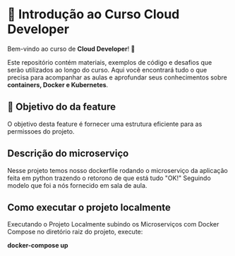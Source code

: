 # 📘 Introdução ao Curso Cloud Developer

Bem-vindo ao curso de **Cloud Developer**! 🚀

Este repositório contém materiais, exemplos de código e desafios que serão utilizados ao longo do curso. Aqui você encontrará tudo o que precisa para acompanhar as aulas e aprofundar seus conhecimentos sobre **containers, Docker e Kubernetes**.

## 📌 Objetivo do da feature
O objetivo desta feature é fornecer uma estrutura eficiente para as permissoes do projeto.

## Descrição do microserviço
Nesse projeto temos nosso dockerfile rodando o microserviço da aplicação feita em python trazendo o retorono de que está tudo "OK!"
Seguindo modelo que foi a nós fornecido em sala de aula.

## Como executar o projeto localmente

Executando o Projeto Localmente subindo os Microserviços com Docker Compose no diretório raiz do projeto, execute:

**docker-compose up**